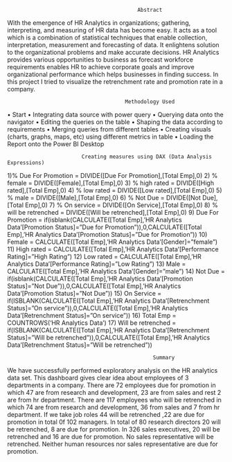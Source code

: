                                               Abstract
With the emergence of HR Analytics in organizations; gathering, interpreting, and measuring of HR data has become easy. 
It acts as a tool which is a combination of statistical techniques that enable collection, interpretation, measurement and forecasting of data.
It enlightens solution to the organizational problems and make accurate decisions.
HR Analytics provides various opportunities to business as forecast workforce requirements enables HR to achieve corporate goals and improve organizational performance which helps businesses in finding success. 
In this project I tried to visualize the retrenchment rate and promotion rate in a company.

                                          Methodology Used
•	Start
•	Integrating data source with power query
•	Querying data onto the navigator
•	Editing the queries on the table
•	Shaping the data according to requirements
•	Merging queries from different tables
•	Creating visuals (charts, graphs, maps, etc) using different metrics in table
•	Loading the Report onto the Power BI Desktop

                            Creating measures using DAX (Data Analysis Expressions)
1)% Due For Promotion = DIVIDE([Due For Promotion],[Total Emp],0)
2) % female = DIVIDE([Female],[Total Emp],0)
3) % high rated = DIVIDE([High rated],[Total Emp],0)
4) % low rated = DIVIDE([Low rated],[Total Emp],0)
5) % male = DIVIDE([Male],[Total Emp],0)
6) % Not Due = DIVIDE([Not Due],[Total Emp],0)
7) % On service = DIVIDE([On Service],[Total Emp],0)
8) % will be retrenched = DIVIDE([Will be retrenched],[Total Emp],0)
9) Due For Promotion = if(isblank(CALCULATE([Total Emp],’HR Analytics Data’[Promotion Status]=”Due for Promotion”)),0,CALCULATE([Total Emp],’HR Analytics Data’[Promotion Status]=”Due for Promotion”))
10) Female = CALCULATE([Total Emp],’HR Analytics Data’[Gender]=”female”)
11) High rated = CALCULATE([Total Emp],’HR Analytics Data’[Performance Rating]=”High Rating”)
12) Low rated = CALCULATE([Total Emp],’HR Analytics Data’[Performance Rating]=”Low Rating”)
13) Male = CALCULATE([Total Emp],’HR Analytics Data’[Gender]=”male”)
14) Not Due = if(isblank(CALCULATE([Total Emp],’HR Analytics Data’[Promotion Status]=”Not Due”)),0,CALCULATE([Total Emp],’HR Analytics Data’[Promotion Status]=”Not Due”))
15) On Service = if(ISBLANK(CALCULATE([Total Emp],’HR Analytics Data’[Retrenchment Status]=”On service”)),0,CALCULATE([Total Emp],’HR Analytics Data’[Retrenchment Status]=”On service”))
16) Total Emp = COUNTROWS(‘HR Analytics Data’)
17) Will be retrenched = if(ISBLANK(CALCULATE([Total Emp],’HR Analytics Data’[Retrenchment Status]=”Will be retrenched”)),0,CALCULATE([Total Emp],’HR Analytics Data’[Retrenchment Status]=”Will be retrenched”))

                                                   Summary
We have successfully performed exploratory analysis on the HR analytics data set.
This dashboard gives clear idea about employees of 3 departments in a company.
There are 72 employees due for promotion in which 47 are from research and development, 23 are from sales and rest 2 are from hr department. 
There are 117 employees who will be retrenched in which 74 are from research and development, 36 from sales and 7 from hr department. 
If we take job roles 44 will be retrenched ,22 are due for promotion in total 0f 102 managers. 
In total of 80 research directors 20 will be retrenched, 8 are due for promotion.
In 326 sales executives, 20 will be retrenched and 16 are due for promotion. 
No sales representative will be retrenched. Neither human resources nor sales representative are due for promotion.
